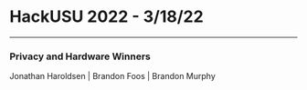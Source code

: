#   HackUSU 2022 - 3/18/22
---
###   Privacy and Hardware Winners
Jonathan Haroldsen | Brandon Foos | Brandon Murphy
